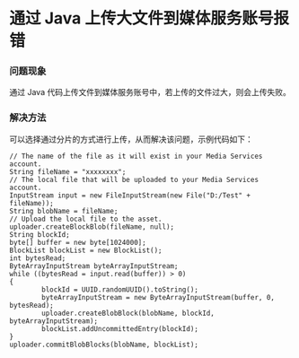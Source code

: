 # 通过 Java 上传大文件到媒体服务账号报错 #

### 问题现象 ###

通过 Java 代码上传文件到媒体服务账号中，若上传的文件过大，则会上传失败。

### 解决方法 ###

可以选择通过分片的方式进行上传，从而解决该问题，示例代码如下：

	// The name of the file as it will exist in your Media Services account.
	String fileName = "xxxxxxxx";  
	// The local file that will be uploaded to your Media Services account.
	InputStream input = new FileInputStream(new File("D:/Test" + fileName));
	String blobName = fileName;
	// Upload the local file to the asset.
	uploader.createBlockBlob(fileName, null);        
	String blockId;
	byte[] buffer = new byte[1024000];
	BlockList blockList = new BlockList();
	int bytesRead;        
	ByteArrayInputStream byteArrayInputStream;
	while ((bytesRead = input.read(buffer)) > 0) 
	{
	        blockId = UUID.randomUUID().toString();
	        byteArrayInputStream = new ByteArrayInputStream(buffer, 0, bytesRead);
	        uploader.createBlobBlock(blobName, blockId, byteArrayInputStream);
	        blockList.addUncommittedEntry(blockId);
	}
	uploader.commitBlobBlocks(blobName, blockList);
